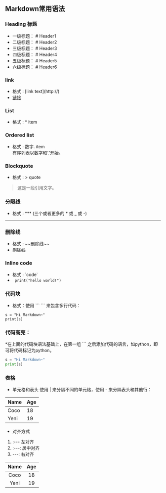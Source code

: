 
## Markdown常用语法

### Heading 标题
* 一级标题： # Header1
* 二级标题： # Header2 
* 三级标题： # Header3
* 四级标题： # Header4 
* 五级标题： # Header5
* 六级标题： # Header6 

### link
* 格式 : \[link text](http://) 
* [链接](https://github.com/cocokitten/leetcode_python/blob/master/Learning_Notes/markdown%E4%B8%AD%E4%B9%A6%E5%86%99%E6%95%B0%E5%AD%A6%E5%85%AC%E5%BC%8F.md)

### List
* 格式 : \* item

### Ordered list
* 格式 : 数字. item
<br>有序列表以数字和‘.’开始。
### Blockquote
* 格式 : > quote
> 这是一段引用文字。
### 分隔线
* 格式 : \*** (三个或者更多的 * 或 _ 或 -)
***
### 删除线
* 格式 : \~~删除线~~
* ~~删除线~~

### Inline code
* 格式 : \`code`
* ` print("hello world!")`

### 代码块
* 格式：使用 \``` ``` 来包含多行代码：
``` 
s = "Hi Markdown~"
print(s)
```
### 代码高亮：
*在上面的代码块语法基础上，在第一组 ``` 之后添加代码的语言，如python，即可将代码标记为python。
``` python
s = "Hi Markdown~"
print(s)
```
### 表格
* 单元格和表头
使用 | 来分隔不同的单元格，使用 - 来分隔表头和其他行：

|Name|Age|
|----|---|
|Coco|18|
|Yeni|19|
* 对齐方式
1. :--- 左对齐
1. :---: 居中对齐
1. ---: 右对齐

|Name|Age|
|:----:|:---:|
|Coco|18|
|Yeni|19|











